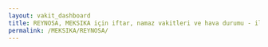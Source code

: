 ```yaml
---
layout: vakit_dashboard
title: REYNOSA, MEKSIKA için iftar, namaz vakitleri ve hava durumu - ilçe/eyalet seç
permalink: /MEKSIKA/REYNOSA/
---
```


<script type="text/javascript">
  var GLOBAL_COUNTRY = 'MEKSIKA';
  var GLOBAL_CITY = 'REYNOSA';
  var GLOBAL_STATE = '';
  var lat = 72;
  var lon = 21;
</script>
